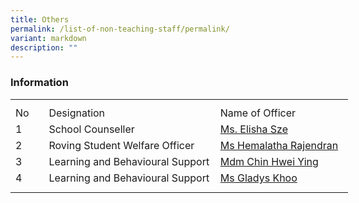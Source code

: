 ```yaml
---
title: Others
permalink: /list-of-non-teaching-staff/permalink/
variant: markdown
description: ""
---
```

### **Information**
<table style="border-collapse:
 collapse;width:405pt" width="540" cellspacing="0" cellpadding="0" border="0"><colgroup><col style="mso-width-source:userset;mso-width-alt:1462;width:30pt" width="40"> <col style="mso-width-source:userset;mso-width-alt:10422;width:214pt" width="285"> <col style="mso-width-source:userset;mso-width-alt:7862;width:161pt" width="215"></colgroup><tbody><tr style="mso-height-source:userset;height:7.5pt" height="10"><td style="height:7.5pt;width:30pt" width="40" class="xl67" height="10"></td><td style="width:214pt" width="285" class="xl66"></td><td style="width:161pt" width="215" class="xl66"></td></tr><tr style="height:15.75pt" height="21"><td style="height:15.75pt" class="xl68" height="21">No</td><td style="border-left:none" class="xl69">Designation</td><td style="border-left:none" class="xl70">Name of Officer</td></tr><tr style="height:15.75pt" height="21"><td style="height:15.75pt" class="xl67" height="21">
1</td><td style="width:214pt" width="285" class="xl71">School Counseller</td><td style="border-top:none;width:161pt" width="215" class="xl72">
<a href="mailto:sze_kiat_geok_elisha@moe.edu.sg">Ms. Elisha Sze</a></td></tr><tr style="height:15.75pt" height="21"><td style="height:15.75pt" class="xl67" height="21">
2</td><td class="xl69">Roving Student Welfare Officer</td><td style="border-top:none;border-left:none" class="xl73">
<a href="mailto:hemalatha_rrajendran@schools.gov.sg">Ms Hemalatha Rajendran</a></td></tr><tr style="height:15.75pt" height="21"><td style="height:15.75pt" class="xl67" height="21">
3</td><td style="border-top:none" class="xl69">Learning and Behavioural Support</td><td style="border-top:none;border-left:none" class="xl73">
<a href="mailto:chin_hwei_ying@moe.edu.sg">Mdm Chin Hwei Ying</a></td></tr><tr style="height:15.75pt" height="21"><td style="height:15.75pt" class="xl67" height="21">
4</td><td style="border-top:none" class="xl69">Learning and Behavioural Support</td><td style="border-top:none;border-left:none" class="xl73">
<a href="mailto:khoo_sue_ching_gladys@moe.edu.sg">Ms Gladys Khoo</a></td></tr><tr style="mso-height-source:userset;height:6.75pt" height="9"><td style="height:6.75pt" class="xl67" height="9"></td><td class="xl66"></td><td class="xl66"></td></tr></tbody></table>
